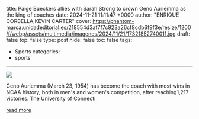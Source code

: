title: Paige Bueckers allies with Sarah Strong to crown Geno Auriemma as the king of coaches
date: 2024-11-21 11:11:47 +0000
author: "ENRIQUE CORBELLA,KEVIN CARTER"
cover: https://phantom-marca.unidadeditorial.es/218554d3af7f7c923a26cf8cdb6f9f3e/resize/1200/f/webp/assets/multimedia/imagenes/2024/11/21/17321852740011.jpg
draft: false
top: false
type: post
hide: false
toc: false
tags:
  - Sports
categories:
  - sports
---

![](https://phantom-marca.unidadeditorial.es/218554d3af7f7c923a26cf8cdb6f9f3e/resize/1200/f/webp/assets/multimedia/imagenes/2024/11/21/17321852740011.jpg)

Geno Auriemma (March 23, 1954) has become the coach with most wins in NCAA history, both in men's and women's competition, after reaching1,217 victories. The University of Connecti

[read more](https://www.marca.com/en/ncaa/2024/11/21/673f1563268e3edd1f8b45a6.html)
